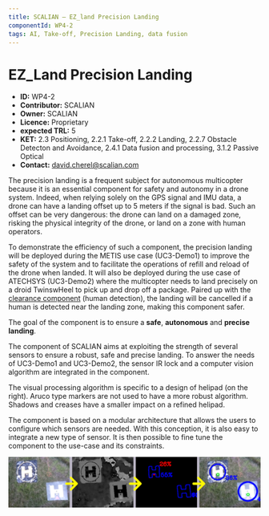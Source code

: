 ```yaml
---
title: SCALIAN – EZ_land Precision Landing
componentId: WP4-2
tags: AI, Take-off, Precision Landing, data fusion
---
```


# EZ_Land Precision Landing

- __ID:__ WP4-2
- __Contributor:__ SCALIAN
- __Owner:__ SCALIAN
- __Licence:__ Proprietary
- __expected TRL:__ 5
- __KET:__ 2.3 Positioning, 2.2.1 Take-off, 2.2.2 Landing, 2.2.7 Obstacle  Detecton and Avoidance, 2.4.1 Data fusion and processing, 3.1.2 Passive Optical
- __Contact:__ david.cherel@scalian.com

The precision landing is a frequent subject for autonomous multicopter because it is an essential component for safety and autonomy in a drone system. Indeed, when relying solely on the GPS signal and IMU data, a drone can have a landing offset up to 5 meters if the signal is bad. Such an offset can be very dangerous: the drone can land on a damaged zone, risking the physical integrity of the drone, or land on a zone with human operators.

To demonstrate the efficiency of such a component, the precision landing will be deployed during the METIS use case (UC3-Demo1) to improve the safety of the system and to facilitate the operations of refill and reload of the drone when landed. It will also be deployed during the use case of ATECHSYS (UC3-Demo2) where the multicopter needs to land precisely on a droid TwinswHeel to pick up and drop off a package. Paired up with the [clearance component](../computer_vision_and_image_processing/SCALIAN-clearance.md) (human detection), the landing will be cancelled if a human is detected near the landing zone, making this component safer.

The goal of the component is to ensure a **safe**, **autonomous** and **precise landing**. 

The component of SCALIAN aims at exploiting the strength of several sensors to ensure a robust, safe and precise landing. To answer the needs of UC3-Demo1 and UC3-Demo2, the sensor IR lock and a computer vision algorithm are integrated in the component.

The visual processing algorithm is specific to a design of helipad (on the right). Aruco type markers are not used to have a more robust algorithm. Shadows and creases have a smaller impact on a refined helipad.

The component is based on a modular architecture that allows the users to configure which sensors are needed. With this conception, it is also easy to integrate a new type of sensor. It is then possible to fine tune the component to the use-case and its constraints.

![Visual processing pipeline](../../img/SCALIAN-ez_land.png)
